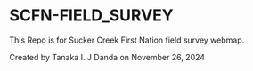 # SCFN-FIELD_SURVEY

This Repo is for Sucker Creek First Nation field survey webmap.

Created by Tanaka I. J Danda on November 26, 2024
